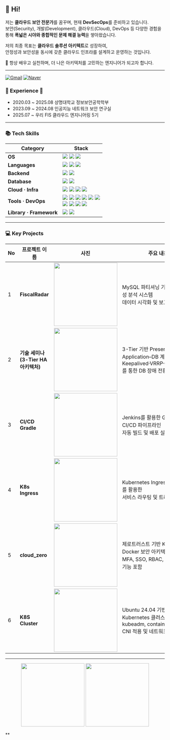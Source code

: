## 👋 Hi!

저는 **클라우드 보안 전문가**를 꿈꾸며, 현재 **DevSecOps**를 준비하고 있습니다.  
보안(Security), 개발(Development), 클라우드(Cloud), DevOps 등 다양한 경험을 통해 **폭넓은 시야와 종합적인 문제 해결 능력**을 쌓아왔습니다.  

저의 최종 목표는 **클라우드 솔루션 아키텍트**로 성장하여,  
안정성과 보안성을 동시에 갖춘 클라우드 인프라를 설계하고 운영하는 것입니다.  

🚀 항상 배우고 실천하며, 더 나은 아키텍처를 고민하는 엔지니어가 되고자 합니다. 

---

[![Gmail](https://img.shields.io/badge/Gmail-EA4335.svg?style=square&logo=Gmail&logoColor=white)](mailto:comengiee852.mk@gmail.com)
[![Naver](https://img.shields.io/badge/Naver-03C75A.svg?style=square&logo=Naver&logoColor=white)](https://blog.naver.com/nn-0_0-n)


### 🌟 Experience 🌟
- 2020.03 ~ 2025.08 상명대학교 정보보안공학학부
- 2023.09 ~ 2024.08 인공지능 네트워크 보안 연구실  
- 2025.07 ~         우리 FIS 클라우드 엔지니어링 5기
---

### 📚 Tech Skills
<table>
  <thead>
    <tr>
      <th>Category</th>
      <th>Stack</th>
    </tr>
  </thead>
  <tbody>
    <tr>
      <td><strong>OS</strong></td>
      <td>
        <img src="https://img.shields.io/badge/Linux-FCC624?style=square&logo=linux&logoColor=black" />
        <img src="https://img.shields.io/badge/Windows-0078D6?style=square&logo=windows&logoColor=white" />
        <img src="https://img.shields.io/badge/Kali_Linux-557C94?style=square&logo=kalilinux&logoColor=white" />
      </td>
    </tr>
    <tr>
      <td><strong>Languages</strong></td>
      <td>
        <img src="https://img.shields.io/badge/C-A8B9CC?style=square&logo=c&logoColor=white" />
        <img src="https://img.shields.io/badge/Java-007396?style=square&logo=java&logoColor=white" />
        <img src="https://img.shields.io/badge/SQL-336791?style=square&logo=sqlite&logoColor=white" />
      </td>
    </tr>
    <tr>
      <td><strong>Backend</strong></td>
      <td>
        <img src="https://img.shields.io/badge/Spring-6DB33F?style=square&logo=spring&logoColor=white" />
        <img src="https://img.shields.io/badge/Spring_Boot-6DB33F?style=square&logo=springboot&logoColor=white" />
      </td>
    </tr>
    <tr>
      <td><strong>Database</strong></td>
      <td>
        <img src="https://img.shields.io/badge/MySQL-4479A1?style=square&logo=mysql&logoColor=white" />
        <img src="https://img.shields.io/badge/Oracle-F80000?style=square&logo=oracle&logoColor=white" />
      </td>
    </tr>
    <tr>
      <td><strong>Cloud · Infra</strong></td>
      <td>
        <img src="https://img.shields.io/badge/Docker-2496ED?style=square&logo=docker&logoColor=white" />
        <img src="https://img.shields.io/badge/VMware-607078?style=square&logo=vmware&logoColor=white" />
        <img src="https://img.shields.io/badge/Packet_Tracer-0066CC?style=square&logo=cisco&logoColor=white" />
        <img src="https://img.shields.io/badge/AWS-232F3E?style=square&logo=amazonaws&logoColor=FF9900" />
      </td>
    </tr>
    <tr>
    <td><strong>Tools · DevOps</strong></td>
    <td>
        <img src="https://img.shields.io/badge/Eclipse_IDE-2C2255?style=square&logo=eclipseide&logoColor=white" />
        <img src="https://img.shields.io/badge/Git-F05032?style=square&logo=git&logoColor=white" />
        <img src="https://img.shields.io/badge/GitHub-181717?style=square&logo=github&logoColor=white" />
        <img src="https://img.shields.io/badge/Kubernetes-326CE5?style=square&logo=kubernetes&logoColor=white" />
        <img src="https://img.shields.io/badge/Google_Colab-F9AB00?style=square&logo=googlecolab&logoColor=black" />
        <img src="https://img.shields.io/badge/ngrok-1F1E37?style=square&logo=ngrok&logoColor=FF69B4" /><br>
        <img src="https://img.shields.io/badge/Jenkins-D24939?style=square&logo=jenkins&logoColor=black" />
        <img src="https://img.shields.io/badge/Minikube-25A162?style=square&logo=minikube&logoColor=white" />
        <img src="https://img.shields.io/badge/Wireshark-1679A7?style=square&logo=wireshark&logoColor=white" />
        <img src="https://img.shields.io/badge/x64dbg-1C1C1C?style=square&logoColor=white" />
    </td>
    </tr>
    <tr>
      <td><strong>Library · Framework</strong></td>
      <td>
        <img src="https://img.shields.io/badge/OpenCV-5C3EE8?style=square&logo=opencv&logoColor=white" />
        <img src="https://img.shields.io/badge/Open5GS-0055A4?style=flat-square&logoColor=white" />
        <!-- (<img src="https://open5gs.org/assets/img/open5gs-logo-only.png" width="20" />)   --> 
      </td>
    </tr>
  </tbody>
</table>



---

### 💻 Key Projects

| No | 프로젝트 이름 | 사진 | 주요 내용 | 링크 |
|---|---|---|---|---|
| 1 | **FiscalRadar** | <img src="https://github.com/user-attachments/assets/9e27fe96-5678-437c-9621-9ed8afba0769" width="200"/> | MySQL 파티셔닝 기반 재무 건전성 분석 시스템 <br>데이터 시각화 및 보고 자동화 | [🔗](https://github.com/moonstone0514/FiscalRadar) |
| 2 | **기술 세미나 (3-Tier HA 아키텍처)** | <img src="https://github.com/user-attachments/assets/195fe755-500f-4d08-8aa9-c4c5e46c099f" width="200"/> | 3-Tier 기반 Presentation–Application–DB 계층 설계 <br>Keepalived·VRRP·Orchestrator를 통한 DB 장애 전환 구조 구현 | [🔗](https://github.com/moonstone0514/technical_seminar/blob/main/README.md) |
| 3 | **CI/CD Gradle** | <img src="https://github.com/user-attachments/assets/ef5bb2ac-f236-4134-a2b0-74cd6a5507b0" width="200"/> | Jenkins를 활용한 Gradle 기반 CI/CD 파이프라인 <br>자동 빌드 및 배포 실습 | [🔗](https://github.com/moonstone0514/CI-CD-Gradle/tree/main) |
| 4 | **K8s Ingress** | <img src="https://github.com/user-attachments/assets/4c95aa6a-5ea5-4cfe-a088-5b602f007daa" width="200"/> | Kubernetes Ingress Controller를 활용한 <br>서비스 라우팅 및 트래픽 관리 실습 | [🔗](https://github.com/moonstone0514/k8s_ingress) |
| 5 | **cloud_zero** | <img src="https://github.com/user-attachments/assets/cc4adb5a-c7b3-495c-b3d9-7b9258695a56" width="200"/> | 제로트러스트 기반 Kubernetes + Docker 보안 아키텍처 구현 <br>MFA, SSO, RBAC, IDS 등 보안 기능 포함 | [🔗](https://github.com/moonstone0514/cloud_zero) |
| 6 | **K8S Cluster** | <img src="https://github.com/user-attachments/assets/097fd6da-3726-4c64-8109-32f042b056b9" width="200"/> | Ubuntu 24.04 기반 멀티 노드 Kubernetes 클러스터 구축 <br>kubeadm, containerd, Calico CNI 적용 및 네트워크 설정 | [🔗](https://github.com/moonstone0514/K8S_Cluster) |


 

---
<p align="center">
  <img src="https://github-readme-stats.vercel.app/api/top-langs/?username=moonstone0514&layout=donut&show_icons=true&hide_border=true&bg_color=FFFFF&icon_color=DDDDFF&text_color=2F4F4F&title_color=DDBBDD&count_private=true&exclude_repo=Face-Transfer-Application" height="200" />
  <img src="https://github-readme-stats.vercel.app/api?username=moonstone0514&show_icons=true&theme=buefy&hide_border=true&bg_color=FFFFF&icon_color=DDDDFF&text_color=2F4F4F&title_color=BBBBDD&count_private=true" height="200" />
</p>
**
